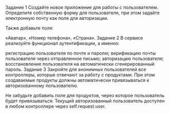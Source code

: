 Задание 1
Создайте новое приложение для работы с пользователем. Определите собственную форму для пользователя, при этом задайте
электронную почту как поле для авторизации.

Также добавьте поля:

«Аватар»,
«Номер телефона»,
«Страна».
Задание 2
В сервисе реализуйте функционал аутентификации, а именно:

регистрацию пользователя по почте и паролю;
верификацию почты пользователя через отправленное письмо;
авторизацию пользователя;
восстановление пользователя на автоматически сгенерированный пароль.
Задание 3
Закройте для анонимных пользователей все контроллеры, которые отвечают за работу с продуктами. При этом создаваемые
продукты должны автоматически привязываться к авторизованному пользователю.

Не забудьте добавить поле для продуктов, через которое пользователь будет привязываться. Текущий авторизованный
пользователь доступен в любом контроллере через
self.request.user.